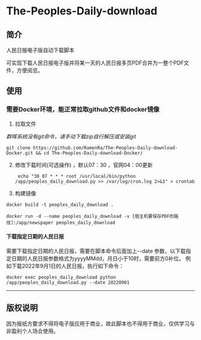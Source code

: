 # The-Peoples-Daily-download

## 简介
人民日报电子版自动下载脚本

可实现下载人民日报电子版并将某一天的人民日报多页PDF合并为一整个PDF文件，方便阅览。

## 使用

### 需要Docker环境，能正常拉取github文件和docker镜像

1. 拉取文件

*群晖系统没有git命令，请手动下载zip自行解压或安装git*
```
git clone https://github.com/RamenRa/The-Peoples-Daily-download-Docker.git && cd The-Peoples-Daily-download-Docker/
```


2. 修改下载时间(可选操作) ，默认07：30 ，官网04：00更新
   ```
    echo "30 07 * * * root /usr/local/bin/python /app/peoples_daily_download.py >> /var/log/cron.log 2>&1" > crontab
   ```

3. 构建镜像
   
 ```
docker build -t peoples_daily_download .

docker run -d --name peoples_daily_download -v [宿主机要保存PDF的路径]:/app/newspaper peoples_daily_download
```

#### 下载指定日期的人民日报

需要下载指定日期的人民日报，需要在脚本命令后面加上--date 参数，以下载指定日期的人民日报参数格式为yyyyMMdd，月日小于10时，需要前方0补位。
例如下载2022年9月1日的人民日报，执行如下命令：
```shell
docker exec peoples_daily_download python /app/peoples_daily_download.py --date 20220901
```

--------------------------

## 版权说明
因为报纸方要求不得将电子版应用于商业，故此脚本也不得用于商业，仅供学习与非盈利个人场合使用。


